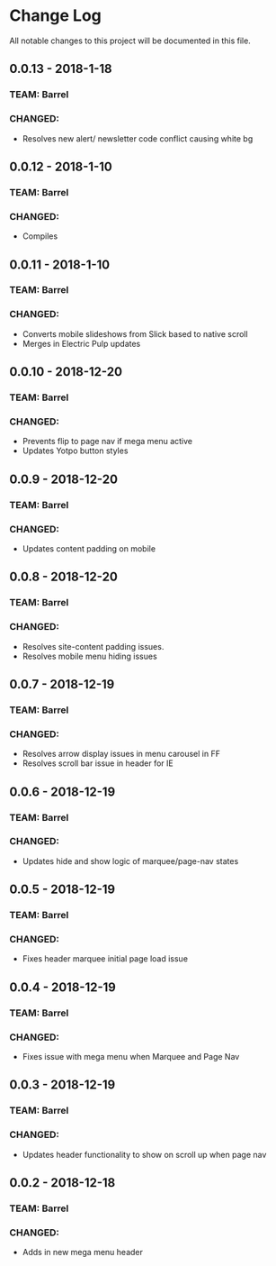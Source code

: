 # Change Log
All notable changes to this project will be documented in this file.

## 0.0.13 - 2018-1-18
### TEAM: Barrel
### CHANGED:
- Resolves new alert/ newsletter code conflict causing white bg

## 0.0.12 - 2018-1-10
### TEAM: Barrel
### CHANGED:
- Compiles

## 0.0.11 - 2018-1-10
### TEAM: Barrel
### CHANGED:
- Converts mobile slideshows from Slick based to native scroll
- Merges in Electric Pulp updates

## 0.0.10 - 2018-12-20
### TEAM: Barrel
### CHANGED:
- Prevents flip to page nav if mega menu active
- Updates Yotpo button styles

## 0.0.9 - 2018-12-20
### TEAM: Barrel
### CHANGED:
- Updates content padding on mobile

## 0.0.8 - 2018-12-20
### TEAM: Barrel
### CHANGED:
- Resolves site-content padding issues. 
- Resolves mobile menu hiding issues

## 0.0.7 - 2018-12-19
### TEAM: Barrel
### CHANGED:
- Resolves arrow display issues in menu carousel in FF
- Resolves scroll bar issue in header for IE

## 0.0.6 - 2018-12-19
### TEAM: Barrel
### CHANGED:
- Updates hide and show logic of marquee/page-nav states

## 0.0.5 - 2018-12-19
### TEAM: Barrel
### CHANGED:
- Fixes header marquee initial page load issue

## 0.0.4 - 2018-12-19
### TEAM: Barrel
### CHANGED:
- Fixes issue with mega menu when Marquee and Page Nav

## 0.0.3 - 2018-12-19
### TEAM: Barrel
### CHANGED:
- Updates header functionality to show on scroll up when page nav

## 0.0.2 - 2018-12-18
### TEAM: Barrel
### CHANGED:
- Adds in new mega menu header
